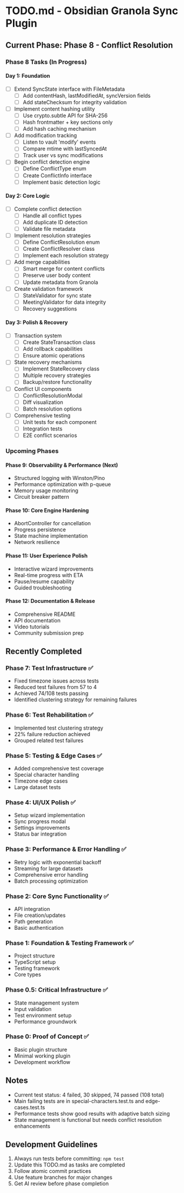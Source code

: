 # TODO.md - Obsidian Granola Sync Plugin

## Current Phase: Phase 8 - Conflict Resolution

### Phase 8 Tasks (In Progress)

#### Day 1: Foundation
- [ ] Extend SyncState interface with FileMetadata
  - [ ] Add contentHash, lastModifiedAt, syncVersion fields
  - [ ] Add stateChecksum for integrity validation
- [ ] Implement content hashing utility
  - [ ] Use crypto.subtle API for SHA-256
  - [ ] Hash frontmatter + key sections only
  - [ ] Add hash caching mechanism
- [ ] Add modification tracking
  - [ ] Listen to vault 'modify' events
  - [ ] Compare mtime with lastSyncedAt
  - [ ] Track user vs sync modifications
- [ ] Begin conflict detection engine
  - [ ] Define ConflictType enum
  - [ ] Create ConflictInfo interface
  - [ ] Implement basic detection logic

#### Day 2: Core Logic
- [ ] Complete conflict detection
  - [ ] Handle all conflict types
  - [ ] Add duplicate ID detection
  - [ ] Validate file metadata
- [ ] Implement resolution strategies
  - [ ] Define ConflictResolution enum
  - [ ] Create ConflictResolver class
  - [ ] Implement each resolution strategy
- [ ] Add merge capabilities
  - [ ] Smart merge for content conflicts
  - [ ] Preserve user body content
  - [ ] Update metadata from Granola
- [ ] Create validation framework
  - [ ] StateValidator for sync state
  - [ ] MeetingValidator for data integrity
  - [ ] Recovery suggestions

#### Day 3: Polish & Recovery
- [ ] Transaction system
  - [ ] Create StateTransaction class
  - [ ] Add rollback capabilities
  - [ ] Ensure atomic operations
- [ ] State recovery mechanisms
  - [ ] Implement StateRecovery class
  - [ ] Multiple recovery strategies
  - [ ] Backup/restore functionality
- [ ] Conflict UI components
  - [ ] ConflictResolutionModal
  - [ ] Diff visualization
  - [ ] Batch resolution options
- [ ] Comprehensive testing
  - [ ] Unit tests for each component
  - [ ] Integration tests
  - [ ] E2E conflict scenarios

### Upcoming Phases

#### Phase 9: Observability & Performance (Next)
- Structured logging with Winston/Pino
- Performance optimization with p-queue
- Memory usage monitoring
- Circuit breaker pattern

#### Phase 10: Core Engine Hardening
- AbortController for cancellation
- Progress persistence
- State machine implementation
- Network resilience

#### Phase 11: User Experience Polish
- Interactive wizard improvements
- Real-time progress with ETA
- Pause/resume capability
- Guided troubleshooting

#### Phase 12: Documentation & Release
- Comprehensive README
- API documentation
- Video tutorials
- Community submission prep

## Recently Completed

### Phase 7: Test Infrastructure ✅
- Fixed timezone issues across tests
- Reduced test failures from 57 to 4
- Achieved 74/108 tests passing
- Identified clustering strategy for remaining failures

### Phase 6: Test Rehabilitation ✅
- Implemented test clustering strategy
- 22% failure reduction achieved
- Grouped related test failures

### Phase 5: Testing & Edge Cases ✅
- Added comprehensive test coverage
- Special character handling
- Timezone edge cases
- Large dataset tests

### Phase 4: UI/UX Polish ✅
- Setup wizard implementation
- Sync progress modal
- Settings improvements
- Status bar integration

### Phase 3: Performance & Error Handling ✅
- Retry logic with exponential backoff
- Streaming for large datasets
- Comprehensive error handling
- Batch processing optimization

### Phase 2: Core Sync Functionality ✅
- API integration
- File creation/updates
- Path generation
- Basic authentication

### Phase 1: Foundation & Testing Framework ✅
- Project structure
- TypeScript setup
- Testing framework
- Core types

### Phase 0.5: Critical Infrastructure ✅
- State management system
- Input validation
- Test environment setup
- Performance groundwork

### Phase 0: Proof of Concept ✅
- Basic plugin structure
- Minimal working plugin
- Development workflow

## Notes

- Current test status: 4 failed, 30 skipped, 74 passed (108 total)
- Main failing tests are in special-characters.test.ts and edge-cases.test.ts
- Performance tests show good results with adaptive batch sizing
- State management is functional but needs conflict resolution enhancements

## Development Guidelines

1. Always run tests before committing: `npm test`
2. Update this TODO.md as tasks are completed
3. Follow atomic commit practices
4. Use feature branches for major changes
5. Get AI review before phase completion